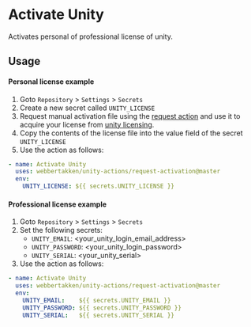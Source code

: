 # Activate Unity

Activates personal of professional license of unity.

## Usage

#### Personal license example

1. Goto `Repository` > `Settings` > `Secrets`
2. Create a new secret called `UNITY_LICENSE`
3. Request manual activation file using the 
[request action](../request-manual-activation-file/README.md)
and use it to acquire your license from 
[unity licensing](https://license.unity3d.com/manual).
4. Copy the contents of the license file into the value field of the secret `UNITY_LICENSE`
5. Use the action as follows:

```yaml
- name: Activate Unity
  uses: webbertakken/unity-actions/request-activation@master
  env:
    UNITY_LICENSE: ${{ secrets.UNITY_LICENSE }}
```

#### Professional license example

1. Goto `Repository` > `Settings` > `Secrets`
2. Set the following secrets:
    - `UNITY_EMAIL`: &lt;your_unity_login_email_address&gt;
    - `UNITY_PASSWORD`: &lt;your_unity_login_password&gt;
    - `UNITY_SERIAL`: &lt;your_unity_serial&gt;
3. Use the action as follows:

```yaml
- name: Activate Unity
  uses: webbertakken/unity-actions/request-activation@master
  env:
    UNITY_EMAIL:    ${{ secrets.UNITY_EMAIL }}
    UNITY_PASSWORD: ${{ secrets.UNITY_PASSWORD }}
    UNITY_SERIAL:   ${{ secrets.UNITY_SERIAL }}
```
